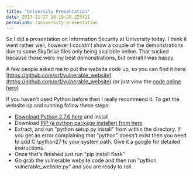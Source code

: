 ```yaml
---
title: "University Presentation"
date: 2013-11-27 18:19:28.225421
permalink: /university-presentation
---
```


So I did a presentation on Information Security at University today. I think it went rather well, however I couldn't show a couple of the demonstrations due to some SkyDrive files only being available online. That sucked because those were my best demonstrations, but overall I was happy.

A few people asked me to put the website code up, so you can find it here: [https://github.com/orf/vulnerable_website](https://github.com/orf/vulnerable_website) (or just view the [code online here](https://github.com/orf/vulnerable_website/blob/master/presentation_website.py))

If you haven't used Python before then I really recommend it. To get the website up and running follow these steps:

   * [Download Python 2.7.6 here](https://www.python.org/download/releases/2.7.6/) and install
   * Download [PIP (a python package installer) from here](https://pypi.python.org/packages/source/p/pip/pip-1.4.1.tar.gz#md5=6afbb46aeb48abac658d4df742bff714)
   * Extract, and run "python setup.py install" from within the directory. If you get an error complaining that "python" doesn't exist then you need to add C:\python27 to your system path. Give it a google for detailed instructions.
   * Once that's finished just run "pip install flask"
   * Go grab the vulnerable website code and then run "python vulnerable_website.py" and you are ready to roll.
    
